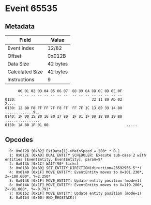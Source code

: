 # Event 65535

## Metadata

| Field           | Value    |
|-----------------|----------|
| Event Index     | 12/82    |
| Offset          | 0x012B   |
| Data Size       | 42 bytes |
| Calculated Size | 42 bytes |
| Instructions    | 9        |

```
      00 01 02 03 04 05 06 07  08 09 0A 0B 0C 0D 0E 0F
      -- -- -- -- -- -- -- --  -- -- -- -- -- -- -- --
0120:                                   32 11 80 AD 02             2....
0130: 12 80 F8 FF FF 7F F8 FF  FF 7F 1C 13 80 39 14 80  .............9..
0140: 1F 00 15 80 16 80 17 80  1F 01 1F 00 18 80 19 80  ................
0150: 1A 80 1F 01 00                                    .....           
```

## Opcodes

```
  0: 0x012B [0x32] ExtData[1]->MainSpeed = 200* * 0.1
  1: 0x012E [0xAD] DUAL_ENTITY_SCHEDULER: Execute sub-case 2 with entities [EventEntity, EventEntity], param=9*
  2: 0x013A [0x1C] WAIT(90* ticks)
  3: 0x013D [0x39] SET_ENTITY_DIRECTION(direction=23592956.5°*)
  4: 0x0140 [0x1F] MOVE_ENTITY: EventEntity moves to X=101.230*, Z=-108.600*, Y=2.250*
  5: 0x0148 [0x1F] MOVE_ENTITY: Update entity position (mode=1)
  6: 0x014A [0x1F] MOVE_ENTITY: EventEntity moves to X=119.200*, Z=-91.000*, Y=-0.791*
  7: 0x0152 [0x1F] MOVE_ENTITY: Update entity position (mode=1)
  8: 0x0154 [0x00] END_REQSTACK()
```
